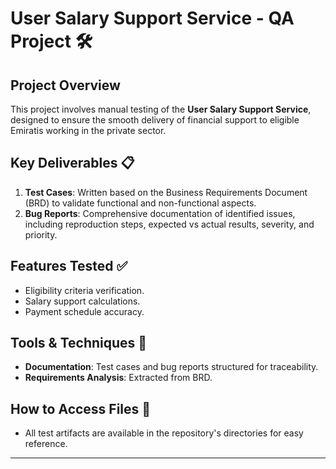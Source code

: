 
# User Salary Support Service - QA Project 🛠️

## Project Overview
This project involves manual testing of the **User Salary Support Service**, designed to ensure the smooth delivery of financial support to eligible Emiratis working in the private sector. 

## Key Deliverables 📋
1. **Test Cases**: Written based on the Business Requirements Document (BRD) to validate functional and non-functional aspects.
2. **Bug Reports**: Comprehensive documentation of identified issues, including reproduction steps, expected vs actual results, severity, and priority.

## Features Tested ✅
- Eligibility criteria verification.
- Salary support calculations.
- Payment schedule accuracy.

## Tools & Techniques 🔧
- **Documentation**: Test cases and bug reports structured for traceability.
- **Requirements Analysis**: Extracted from BRD.

## How to Access Files 📂
- All test artifacts are available in the repository's directories for easy reference.

---
